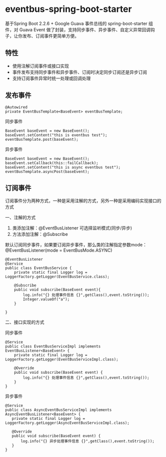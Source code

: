 # eventbus-spring-boot-starter
基于Spring Boot 2.2.6 + Google Guava 事件总线的 spring-boot-starter 组件，对 Guava Event 做了封装，支持同步事件、异步事件、自定义异常回调钩子，让你发布、订阅事件更简单方便。

## 特性
- 使用注解订阅事件或接口实现
- 事件发布支持同步事件和异步事件、订阅时决定同步订阅还是异步订阅
- 支持订阅事件异常时统一处理或回调处理

## 发布事件

    @Autowired
    private EventBusTemplate<BaseEvent> eventBusTemplate;

同步事件
    
    BaseEvent baseEvent = new BaseEvent();
    baseEvent.setContent("this is eventbus test");
    eventBusTemplate.post(baseEvent);
    
异步事件

    BaseEvent baseEvent = new BaseEvent();
    baseEvent.setCallback(this::failCallback);
    baseEvent.setContent("this is async eventbus test");
    eventBusTemplate.asyncPost(baseEvent);    
    
## 订阅事件
订阅事件分为两种方式，一种是采用注解的方式，另外一种是采用编码实现接口的方式

一、注解的方式

1. 类添加注解：@EventBusListener 可选择监听模式(同步/异步)
2. 方法添加注解：@Subscribe

默认订阅同步事件，如果要订阅异步事件，那么类的注解指定参数mode：@EventBusListener(mode = EventBusMode.ASYNC)

    @EventBusListener
    @Service
    public class EventBusService {
        private static final Logger log = LoggerFactory.getLogger(EventBusService.class);
    
        @Subscribe
        public void subscribe(BaseEvent event){
            log.info("{} 处理事件信息 {}",getClass(),event.toString());
            Integer.valueOf("a");
        }
    
    }
    
二、接口实现的方式

同步事件
    
    @Service
    public class EventBusServiceImpl implements EventBusListener<BaseEvent> {
        private static final Logger log = LoggerFactory.getLogger(EventBusServiceImpl.class);
    
        @Override
        public void subscribe(BaseEvent event) {
            log.info("{} 处理事件信息 {}",getClass(),event.toString());
        }
    }    
    
异步事件

    @Service
    public class AsyncEventBusServiceImpl implements AsyncEventBusListener<BaseEvent> {
       private static final Logger log = LoggerFactory.getLogger(AsyncEventBusServiceImpl.class);
   
       @Override
       public void subscribe(BaseEvent event) {
           log.info("{} 异步处理事件信息 {}",getClass(),event.toString());
       }
    }    
    
